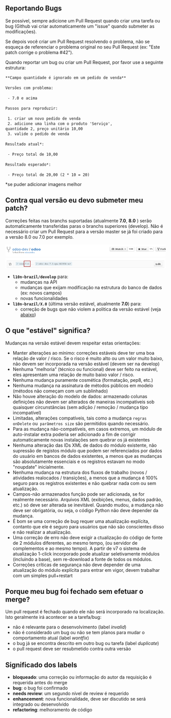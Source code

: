 Reportando Bugs
----------------

Se possível, sempre adicione um Pull Request quando criar uma tarefa ou bug (Github vai criar automaticamente um "issue" quando submeter as modificações).

Se depois você criar um Pull Request resolvendo o problema, não se esqueça de referenciar o problema original no seu Pull Request (ex: "Este patch corrige o problema #42").

Quando reportar um bug ou criar um Pull Request, por favor use a seguinte estrutura:

```
**Campo quantidade é ignorado em um pedido de venda**

Versões com problema:
 
 - 7.0 e acima
 
Passos para reproduzir:
 
 1. criar um novo pedido de venda
 2. adicione uma linha com o produto 'Serviço', 
quantidade 2, preço unitário 10,00
 3. valide o pedido de venda
 
Resultado atual*:
 
 - Preço total de 10,00
 
Resultado esperado*:
 
 - Preço total de 20,00 (2 * 10 = 20)
```

*se puder adicionar imagens melhor


Contra qual versão eu devo submeter meu patch?
----------------------------------------------

Correções feitas nas branchs suportadas (atualmente **7.0**, **8.0** ) serão automaticamente transferidas paras o branchs superiores (develop). Não é necessário criar um Pull Request para a versão master se já foi criado para a versão 8.0 ou 7.0 por exemplo.

![Submitting against the right version](https://raw.githubusercontent.com/odoo/odoo/master/doc/_static/pull-request-version.png)

* **`l10n-brazil/develop`** para:
  * mudanças na API
  * mudanças que exijam modificação na estrutura do banco de dados (ex: novos campos) 
  * novas funcionalidades
* **`l10n-brazil/X.0`** (última versão estável, atualmente **7.0**) para:
  * correção de bugs que não violem a politica da versão estável (veja [abaixo](#what-does-stable-mean))


O que "estável" significa?
------------------------
Mudanças na versão estável devem respeitar estas orientações:
* Manter alterações ao mínimo: correções estáveis deve ter uma boa relação de valor / risco. Se o risco é muito alto ou um valor muito baixo, não devem ser incorporada na versão estável (devem ser na develop)
* Nenhuma "melhoria" (técnico ou funcional) deve ser feito na estável, eles apresentam uma relação de muito baixo valor / risco.
* Nenhuma mudança puramente cosmética (formatação, pep8, etc.)
* Nenhuma mudança na assinatura de métodos públicos em modelo (métodos não começam com um sublinhado)
* Não houve alteração do modelo de dados: armazenado colunas definições não devem ser alterados de maneiras incompatíveis sob quaisquer circunstâncias (sem adição / remoção / mudança tipo incompatível)
* Limitadas, alterações compatíveis, tais como a mudança `regras onDelete` ou` parâmetros size` são permitidos quando necessário.
* Para as mudança não-compatíveis, em casos extremos, um módulo de auto-instalar extra poderia ser adicionado a fim de corrigir automaticamente novas instalações sem quebrar os já existentes
* Nenhuma alteração das IDs XML de dados do módulo existente, não supressão de registos módulo que podem ser referenciados por dados do usuário em bancos de dados existentes, a menos que as mudanças são absolutamente essenciais e os registros estavam no modo "noupdate" inicialmente.
* Nenhuma mudança na estrutura dos fluxos de trabalho (novos / atividades realocados / transições), a menos que a mudança é 100% seguro para os registros existentes e não quebrar nada com ou sem atualização.
* Campos-não armazenados função pode ser adicionada, se for realmente necessário.
Arquivos XML (exibições, menus, dados padrão, etc.) só deve ser alterada se inevitável. Quando mudou, a mudança não deve ser obrigatória, ou seja, o código Python não deve depender da mudança.
* É bom se uma correção de bug requer uma atualização explícita, contanto que ele é seguro para usuários que não são conscientes disso e não realizar a atualização.
* Uma correção de erro não deve exigir a ctualização do código de fonte de 2 módulos diferentes, ao mesmo tempo, (ou servidor de complementos e ao mesmo tempo). A partir de v7 o sistema de atualização 1-click incorporado pode atualizar seletivamente módulos (incluindo a base), sem re-download a fonte de todos os módulos.
* Correções críticas de segurança não deve depender de uma atualização do módulo explícita para entrar em vigor, devem trabalhar com um simples pull+restart


Porque meu bug foi fechado sem efetuar o merge?
----------------------------------------
Um pull request é fechado quando ele não será incorporado na localização. Isto geralmente irá acontecer se a tarefa/bug:

* não é relevante para o desenvolvimento (label *invalid*)
* não é considerado um bug ou não se tem planos para mudar o comportamento atual (label *wontfix*)
* o bug já se encontra descrito em outro bug ou tarefa (label *duplicate*)
* o pull request deve ser resubmetido contra outra versão


Significado dos labels
-----------------

- **bloqueado**: uma correção ou informação do autor da requisição é requerida antes do merge
- **bug**: o bug foi confirmado
- **needs review**: um segundo nível de review é requerido
- **enhancement**: nova funcionalidade, deve ser discutido se será integrado ou desenvolvido
- **refactoring**: melhoramento de código
